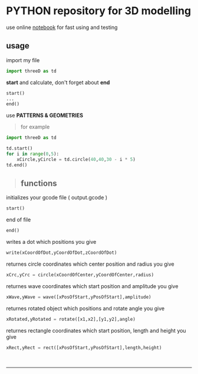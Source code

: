 # PYTHON repository for 3D modelling

use online [notebook](https://try.jupyter.org/)
for fast using and testing
## usage

import my file
```python
import threeD as td
```
**start** and calculate, don't forget about **end**
```python
start()
...
end()
```
use  **PATTERNS & GEOMETRIES** 
> for example

```python
import threeD as td

td.start()
for i in range(0,5):
    xCircle,yCircle = td.circle(40,40,30 - i * 5)
td.end()
```

> ## functions

initializes your gcode file ( output.gcode )
```python
start()
```
end of file
```python
end()
```
writes a dot which positions you give
```python
write(xCoordOfDot,yCoordOfDot,zCoordOfDot)
```
returnes circle coordinates which center position and radius you give
```python
xCrc,yCrc = circle(xCoordOfCenter,yCoordOfCenter,radius)
```
returnes wave coordinates which start position and amplitude you give
```python
xWave,yWave = wave([xPosOfStart,yPosOfStart],amplitude)
```
returnes rotated object which positions and rotate angle you give
```python
xRotated,yRotated = rotate([x1,x2],[y1,y2],angle)
```
returnes rectangle coordinates which start position, length and height you give 
```python
xRect,yRect = rect([xPosOfStart,yPosOfStart],length,height)
```
<br>
<hr>
<br>
<script>
    document.getElementsByClassName('page-header')[0].innerHTML += '<a href="https://raw.githubusercontent.com/vrdevelopersss/python/master/threeD.py" class="btn" download>Download file</a>';
    document.head.innerHTML += '<link rel="icon" href="favicon.ico" type="image/x-icon"; />'
</script>

